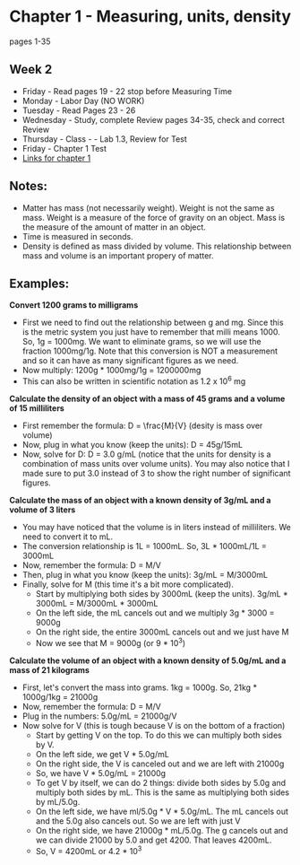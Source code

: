 # Chapter 1 - Measuring, units, density
pages 1-35

## Week 2
- Friday - Read pages 19 - 22 stop before Measuring Time
- Monday - Labor Day (NO WORK)
- Tuesday - Read Pages 23 - 26
- Wednesday - Study, complete Review pages 34-35, check and correct Review
- Thursday - Class - - Lab 1.3, Review for Test
- Friday - Chapter 1 Test
- [Links for chapter 1](https://bereanbuilders.com/ecomm/online-content/discovering-design-with-chemistry/ddc-chapter-1/)

## Notes:
- Matter has mass (not necessarily weight). Weight is not the same as mass. Weight is a measure of the force of gravity on an object. Mass is the measure of the amount of matter in an object.
- Time is measured in seconds. 
- Density is defined as mass divided by volume. This relationship between mass and volume is an important propery of matter. 

## Examples:
**Convert 1200 grams to milligrams**
- First we need to find out the relationship between g and mg. Since this is the metric system you just have to remember that milli means 1000. So, 1g = 1000mg. We want to eliminate grams, so we will use the fraction 1000mg/1g. Note that this conversion is NOT a measurement and so it can have as many significant figures as we need.
- Now multiply: 1200g * 1000mg/1g = 1200000mg
- This can also be written in scientific notation as 1.2 x 10<sup>6</sup> mg

**Calculate the density of an object with a mass of 45 grams and a volume of 15 milliliters**
- First remember the formula: D = \frac{M}{V} (desity is mass over volume)
- Now, plug in what you know (keep the units): D = 45g/15mL
- Now, solve for D: D = 3.0 g/mL (notice that the units for density is a combination of mass units over volume units). You may also notice that I made sure to put 3.0 instead of 3 to show the right number of significant figures.

**Calculate the mass of an object with a known density of 3g/mL and a volume of 3 liters**
- You may have noticed that the volume is in liters instead of milliliters. We need to convert it to mL.
- The conversion relationship is 1L = 1000mL. So, 3L * 1000mL/1L = 3000mL
- Now, remember the formula: D = M/V
- Then, plug in what you know (keep the units): 3g/mL = M/3000mL
- Finally, solve for M (this time it's a bit more complicated). 
  - Start by multiplying both sides by 3000mL (keep the units). 3g/mL * 3000mL = M/3000mL * 3000mL
  - On the left side, the mL cancels out and we multiply 3g * 3000 = 9000g
  - On the right side, the entire 3000mL cancels out and we just have M
  - Now we see that M = 9000g (or 9 * 10<sup>3</sup>)
  
**Calculate the volume of an object with a known density of 5.0g/mL and a mass of 21 kilograms**
- First, let's convert the mass into grams. 1kg = 1000g. So, 21kg * 1000g/1kg = 21000g
- Now, remember the formula: D = M/V
- Plug in the numbers: 5.0g/mL = 21000g/V
- Now solve for V (this is tough because V is on the bottom of a fraction)
  - Start by getting V on the top. To do this we can multiply both sides by V.
  - On the left side, we get V * 5.0g/mL
  - On the right side, the V is canceled out and we are left with 21000g
  - So, we have V * 5.0g/mL = 21000g
  - To get V by itself, we can do 2 things: divide both sides by 5.0g and multiply both sides by mL. This is the same as multiplying both sides by mL/5.0g.
  - On the left side, we have ml/5.0g * V * 5.0g/mL. The mL cancels out and the 5.0g also cancels out. So we are left with just V
  - On the right side, we have 21000g * mL/5.0g. The g cancels out and we can divide 21000 by 5.0 and get 4200. That leaves 4200mL.
  - So, V = 4200mL or 4.2 * 10<sup>3</sup>
